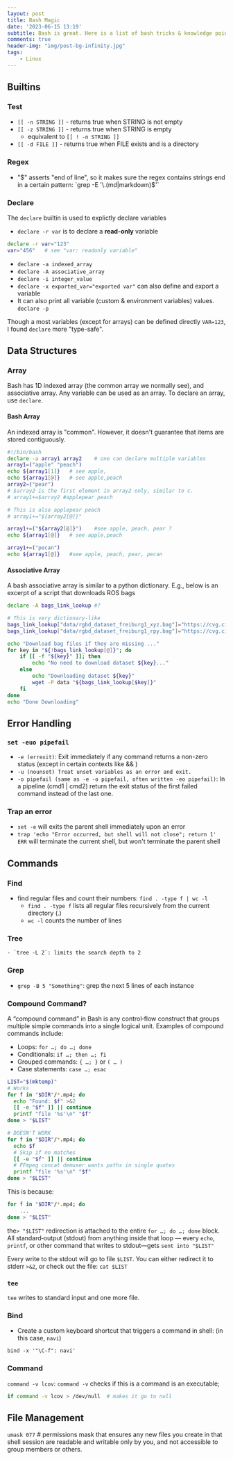 ```yaml
---
layout: post
title: Bash Magic
date: '2023-06-15 13:19'
subtitle: Bash is great. Here is a list of bash tricks & knowledge points that I found magical
comments: true
header-img: "img/post-bg-infinity.jpg"
tags:
    - Linux
---
```


## Builtins

### Test

- `[[ -n STRING ]]` - returns true when STRING is not empty
- `[[ -z STRING ]]` - returns true when STRING is empty
  - equivalent to `[[ ! -n STRING ]]`
- `[[ -d FILE ]]` - returns true when FILE exists and is a directory

### Regex

- "$" asserts "end of line", so it makes sure the regex contains strings end in a certain pattern: `grep -E '\.(md|markdown)$'`

### Declare

The `declare` builtin is used to explictly declare variables

- `declare -r var` is to declare a **read-only** variable

```bash
declare -r var="123"
var="456"   # see "var: readonly variable"
```

- `declare -a indexed_array`
- `declare -A associative_array`
- `declare -i integer_value`
- `declare -x exported_var="exported var"` can also define and export a variable
- It can also print all variable (custom & environment variables) values. `declare -p`

Though a most variables (except for arrays) can be defined directly `VAR=123`, I found `declare` more "type-safe".

## Data Structures

### Array

Bash has 1D indexed array (the common array we normally see), and associative array. Any variable can be used as an array. To declare an array, use `declare`.

#### Bash Array

An indexed array is "common". However, it doesn't guarantee that items are stored contiguously.

```bash
#!/bin/bash
declare -a array1 array2    # one can declare multiple variables
array1=("apple" "peach")
echo ${array1[1]}   # see apple,
echo ${array1[@]}   # see apple,peach
array2=("pear")
# $array2 is the first element in array2 only, similar to c.
# array1+=$array2 #applepear peach 

# This is also applepear peach
# array1+="${array2[@]}"

array1+=("${array2[@]}")    #see apple, peach, pear ?
echo ${array1[@]}   # see apple,peach

array1+=("pecan")   
echo ${array1[@]}   #see apple, peach, pear, pecan
```

#### Associative Array

A bash associative array is similar to a python dictionary. E.g., below is an excerpt of a script that downloads ROS bags

```bash
declare -A bags_link_lookup #?

# This is very dictionary-like
bags_link_lookup["data/rgbd_dataset_freiburg1_xyz.bag"]="https://cvg.cit.tum.de/rgbd/dataset/freiburg1/rgbd_dataset_freiburg1_xyz.bag"
bags_link_lookup["data/rgbd_dataset_freiburg1_rpy.bag"]="https://cvg.cit.tum.de/rgbd/dataset/freiburg1/rgbd_dataset_freiburg1_rpy.bag"

echo "Download bag files if they are missing ..."
for key in "${!bags_link_lookup[@]}"; do
    if [[ -f "${key}" ]]; then 
        echo "No need to download dataset ${key}..."
    else
        echo "Downloading dataset ${key}"
        wget -P data "${bags_link_lookup[$key]}"
    fi
done
echo "Done Downloading"
```

## Error Handling

### `set -euo pipefail`

- `-e (errexit)`: Exit immediately if any command returns a non-zero status (except in certain contexts like && )
- `-u (nounset) Treat unset variables as an error and exit.`
- `-o pipefail (same as -e -o pipefail, often written -eo pipefail)`: In a pipeline (cmd1 | cmd2) return the exit status of the first failed command instead of the last one.

### Trap an error

- `set -e` will exits the parent shell immediately upon an error
- `trap 'echo "Error occurred, but shell will not close"; return 1' ERR` will terminate the current shell, but won't terminate the parent shell

## Commands

### Find

- find regular files and count their numbers: `find . -type f | wc -l`
  - `find . -type f` lists all regular files recursively from the current directory (.)
  - `wc -l` counts the number of lines

### Tree

    - `tree -L 2`: limits the search depth to 2

### Grep

- `grep -B 5 "Something"`: grep the next 5 lines of each instance

### Compound Command?

A “compound command” in Bash is any control‐flow construct that groups multiple simple commands into a single logical unit. Examples of compound commands include:

- Loops: `for …; do …; done`
- Conditionals: `if …; then …; fi`
- Grouped commands: `{ …; }` or `( … )`
- Case statements: `case …; esac`

```bash
LIST="$(mktemp)"
# Works
for f in "$DIR"/*.mp4; do
  echo "Found: $f" >&2
  [[ -e "$f" ]] || continue
  printf "file '%s'\n" "$f"
done > "$LIST"

# DOESN'T WORK
for f in "$DIR"/*.mp4; do
  echo $f
  # Skip if no matches
  [[ -e "$f" ]] || continue
  # FFmpeg concat demuxer wants paths in single quotes
  printf "file '%s'\n" "$f"
done > "$LIST"
```

This is because:

```bash
for f in "$DIR"/*.mp4; do
    ... 
done > "$LIST"
```

the`> "$LIST"` redirection is attached to the entire `for …; do …; done` block. All standard‐output (stdout) from anything inside that loop — every `echo`, `printf`, or other command that writes to stdout—gets `sent into "$LIST"`

Every write to the stdout will go to file `$LIST`. You can either redirect it to stderr `>&2`, or check out the file: `cat $LIST`

### `tee`

`tee` writes to standard input and one more file.

### Bind

- Create a custom keyboard shortcut that triggers a command in shell: (in this case, `navi`)

```
bind -x '"\C-f": navi'
```

### Command

`command -v lcov`: `command -v` checks if this is a command is an executable;

```bash
if command -v lcov > /dev/null  # makes it go to null
```

## File Management

`umask 077` #  permissions mask that ensures any new files you create in that shell session are readable and writable only by you, and not accessible to group members or others.
